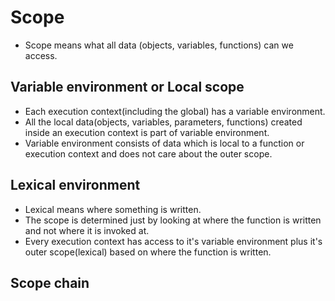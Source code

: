 # Scope

- Scope means what all data (objects, variables, functions) can we access.

## Variable environment or Local scope

- Each execution context(including the global) has a variable environment.
- All the local data(objects, variables, parameters, functions) created inside an execution context is part of variable environment.
- Variable environment consists of data which is local to a function or execution context and does not care about the outer scope.

## Lexical environment

- Lexical means where something is written.
- The scope is determined just by looking at where the function is written and not where it is invoked at.
- Every execution context has access to it's variable environment plus it's outer scope(lexical) based on where the function is written.

## Scope chain

